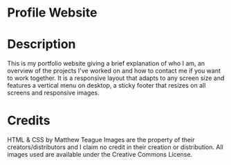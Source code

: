 # Profile Website

# Description
This is my portfolio website giving a brief explanation of who I am, an overview of the projects I've worked on and how to contact me if you want to work together. It is a responsive layout that adapts to any screen size and features a vertical menu on desktop, a sticky footer that resizes on all screens and responsive images.

# Credits
HTML & CSS by Matthew Teague
Images are the property of their creators/distributors and I claim no credit in their creation or distribution.
All images used are available under the Creative Commons License.

